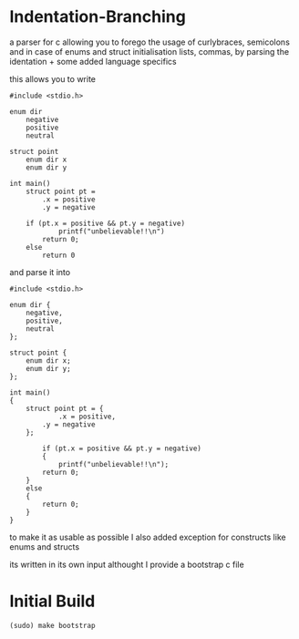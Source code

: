 # Indentation-Branching

a parser for c allowing you to forego the usage of curlybraces, semicolons and in case of enums and struct initialisation lists, commas, by parsing the identation + some added language specifics

this allows you to write

~~~
#include <stdio.h>

enum dir
	negative
	positive
	neutral

struct point
	enum dir x
	enum dir y

int main()
	struct point pt =
		.x = positive
		.y = negative
    
	if (pt.x = positive && pt.y = negative)
    		printf("unbelievable!!\n")
		return 0;
	else
		return 0
~~~

and parse it into

~~~
#include <stdio.h>

enum dir {
	negative,
	positive,
	neutral
};

struct point {
 	enum dir x;
 	enum dir y;
};

int main()
{
	struct point pt = {
    		.x = positive,
		.y = negative
	};
    
    	if (pt.x = positive && pt.y = negative)
    	{
        	printf("unbelievable!!\n");
		return 0;
	}
	else
	{
		return 0;
	}
}
 ~~~
 
 to make it as usable as possible I also added exception for constructs like enums and structs

its written in its own input althought I provide a bootstrap c file

# Initial Build
~~~
(sudo) make bootstrap
~~~
